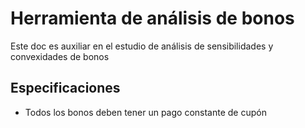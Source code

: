 # Herramienta de análisis de bonos

Este doc es auxiliar en el estudio de análisis de sensibilidades y convexidades de bonos

## Especificaciones
- Todos los bonos deben tener un pago constante de cupón 

